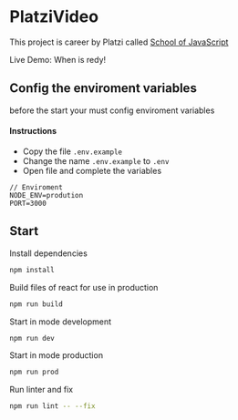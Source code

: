 # PlatziVideo

This project is career by Platzi called [School of JavaScript](https://platzi.com/escuela-javascript/)

Live Demo: When is redy!

## Config the enviroment variables

before the start your must config enviroment variables

#### Instructions
* Copy the file `.env.example`
* Change the name `.env.example` to `.env`
* Open file and complete the variables

```
// Enviroment
NODE_ENV=prodution
PORT=3000
```

## Start
Install dependencies
```bash
npm install
```
Build files of react for use in production
```bash
npm run build
```

Start in mode development
```bash
npm run dev
```

Start in mode production
```bash
npm run prod
```

Run linter and fix
```bash
npm run lint -- --fix
```